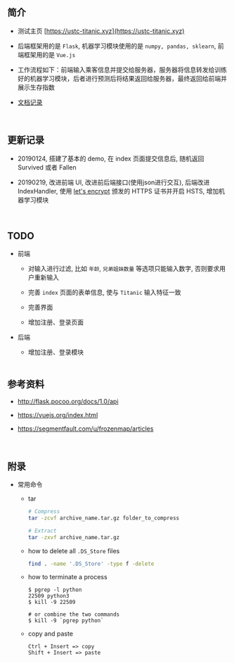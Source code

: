 ##	简介

*	测试主页 [https://ustc-titanic.xyz](https://ustc-titanic.xyz)

*	后端框架用的是 `Flask`, 机器学习模块使用的是 `numpy, pandas, sklearn`, 前端框架用的是 `Vue.js`

*	工作流程如下：前端输入乘客信息并提交给服务器，服务器将信息转发给训练好的机器学习模块，后者进行预测后将结果返回给服务器，最终返回给前端并展示生存指数

*	[文档记录](https://segmentfault.com/u/frozenmap/articles)

	<br>

##	更新记录

*	20190124, 搭建了基本的 demo, 在 index 页面提交信息后, 随机返回 Survived 或者 Fallen

*	20190219, 改进前端 UI, 改进前后端接口(使用json进行交互), 后端改进 IndexHandler, 使用 [let's encrypt]() 颁发的 HTTPS 证书并开启 HSTS, 增加机器学习模块

	<br>

##	TODO

*	前端

	*	对输入进行过滤, 比如 `年龄`, `兄弟姐妹数量` 等选项只能输入数字, 否则要求用户重新输入

	*	完善 `index` 页面的表单信息, 使与 `Titanic` 输入特征一致

	*	完善界面

	*	增加注册、登录页面

*	后端

	*	增加注册、登录模块

	<br>

##	参考资料

*	http://flask.pocoo.org/docs/1.0/api

*	https://vuejs.org/index.html

*	https://segmentfault.com/u/frozenmap/articles

	<br>

##	附录

*	常用命令

	*	tar

		```bash
		# Compress
		tar -zcvf archive_name.tar.gz folder_to_compress

		# Extract
		tar -zxvf archive_name.tar.gz
		```

	*	how to delete all `.DS_Store` files

		```bash
		find . -name '.DS_Store' -type f -delete
		```

	*	how to terminate a process

		```
		$ pgrep -l python
		22509 python3
		$ kill -9 22509

		# or combine the two commands
		$ kill -9 `pgrep python`
		```

	*	copy and paste

		```
		Ctrl + Insert => copy
		Shift + Insert => paste
		```